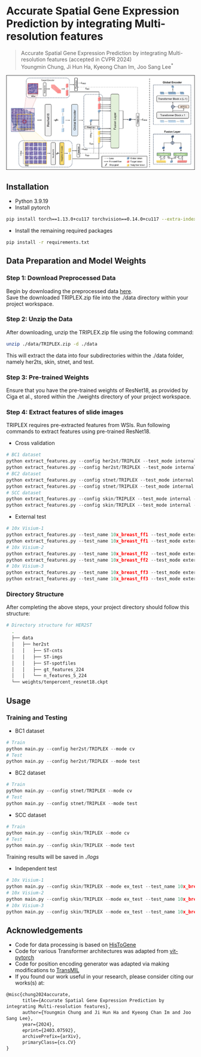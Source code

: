 # Accurate Spatial Gene Expression Prediction by integrating Multi-resolution features 

> Accurate Spatial Gene Expression Prediction by integrating Multi-resolution features (accepted in CVPR 2024) \
Youngmin Chung, Ji Hun Ha, Kyeong Chan Im, Joo Sang Lee<sup>*

<img src="./figures/TRIPLEX_main.jpg" title="TRIPLEX"/>
 
## Installation
- Python 3.9.19
- Install pytorch
```bash
pip install torch==1.13.0+cu117 torchvision==0.14.0+cu117 --extra-index-url https://download.pytorch.org/whl/cu117
```
- Install the remaining required packages
```bash
pip install -r requirements.txt
```

## Data Preparation and Model Weights
### Step 1: Download Preprocessed Data
Begin by downloading the preprocessed data [here](https://drive.google.com/drive/folders/13oJqeoU5_QPy4_yeZ4eK694AGoBuQjop?usp=drive_link). \
Save the downloaded TRIPLEX.zip file into the ./data directory within your project workspace.

### Step 2: Unzip the Data
After downloading, unzip the TRIPLEX.zip file using the following command:
```bash
unzip ./data/TRIPLEX.zip -d ./data
```
This will extract the data into four subdirectories within the ./data folder, namely her2ts, skin, stnet, and test.

### Step 3: Pre-trained Weights
Ensure that you have the pre-trained weights of ResNet18, as provided by Ciga et al., stored within the ./weights directory of your project workspace. 

### Step 4: Extract features of slide images
TRIPLEX requires pre-extracted features from WSIs. Run following commands to extract features using pre-trained ResNet18.  
- Cross validation
```python
# BC1 dataset
python extract_features.py --config her2st/TRIPLEX --test_mode internal --extract_mode g_target
python extract_features.py --config her2st/TRIPLEX --test_mode internal --extract_mode neighbor
# BC2 dataset
python extract_features.py --config stnet/TRIPLEX --test_mode internal --extract_mode g_target
python extract_features.py --config stnet/TRIPLEX --test_mode internal --extract_mode neighbor
# SCC dataset
python extract_features.py --config skin/TRIPLEX --test_mode internal --extract_mode g_target
python extract_features.py --config skin/TRIPLEX --test_mode internal --extract_mode neighbor
```

- External test
```python
# 10x Visium-1
python extract_features.py --test_name 10x_breast_ff1 --test_mode external --extract_mode g_target 
python extract_features.py --test_name 10x_breast_ff1 --test_mode external --extract_mode neighbor
# 10x Visium-2
python extract_features.py --test_name 10x_breast_ff2 --test_mode external --extract_mode g_target 
python extract_features.py --test_name 10x_breast_ff2 --test_mode external --extract_mode neighbor
# 10x Visium-3
python extract_features.py --test_name 10x_breast_ff3 --test_mode external --extract_mode g_target 
python extract_features.py --test_name 10x_breast_ff3 --test_mode external --extract_mode neighbor
```

### Directory Structure
After completing the above steps, your project directory should follow this structure: 
```bash
# Directory structure for HER2ST
  .
  ├── data
  │   ├── her2st
  │   │   ├── ST-cnts
  │   │   ├── ST-imgs
  │   │   ├── ST-spotfiles
  │   │   ├── gt_features_224
  │   │   └── n_features_5_224
  └── weights/tenpercent_resnet18.ckpt

```


## Usage
### Training and Testing
- BC1 dataset
```python
# Train
python main.py --config her2st/TRIPLEX --mode cv
# Test
python main.py --config her2st/TRIPLEX --mode test
```

- BC2 dataset
```python
# Train
python main.py --config stnet/TRIPLEX --mode cv
# Test
python main.py --config stnet/TRIPLEX --mode test
```

- SCC dataset
```python
# Train
python main.py --config skin/TRIPLEX --mode cv
# Test
python main.py --config skin/TRIPLEX --mode test
```

Training results will be saved in *./logs*

- Independent test

```python
# 10x Visium-1
python main.py --config skin/TRIPLEX --mode ex_test --test_name 10x_breast_ff1
# 10x Visium-2
python main.py --config skin/TRIPLEX --mode ex_test --test_name 10x_breast_ff2
# 10x Visium-3
python main.py --config skin/TRIPLEX --mode ex_test --test_name 10x_breast_ff3
```

## Acknowledgements
- Code for data processing is based on [HisToGene](https://github.com/maxpmx/HisToGene)
- Code for various Transformer architectures was adapted from [vit-pytorch](https://github.com/lucidrains/vit-pytorch)
- Code for position encoding generator was adapted via making modifications to [TransMIL](https://github.com/szc19990412/TransMIL)
- If you found our work useful in your research, please consider citing our works(s) at:

```
@misc{chung2024accurate,
      title={Accurate Spatial Gene Expression Prediction by integrating Multi-resolution features}, 
      author={Youngmin Chung and Ji Hun Ha and Kyeong Chan Im and Joo Sang Lee},
      year={2024},
      eprint={2403.07592},
      archivePrefix={arXiv},
      primaryClass={cs.CV}
}
```
